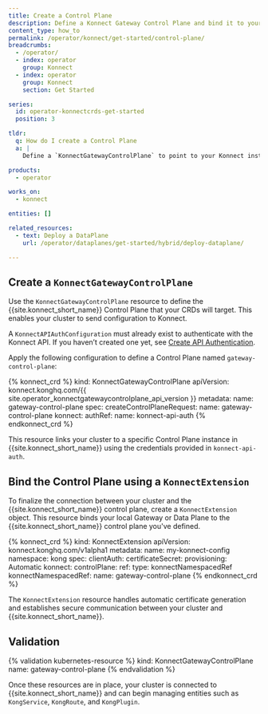 ```yaml
---
title: Create a Control Plane
description: Define a Konnect Gateway Control Plane and bind it to your cluster using a `KonnectExtension`.
content_type: how_to
permalink: /operator/konnect/get-started/control-plane/
breadcrumbs:
  - /operator/
  - index: operator
    group: Konnect
  - index: operator
    group: Konnect
    section: Get Started

series:
  id: operator-konnectcrds-get-started
  position: 3

tldr:
  q: How do I create a Control Plane
  a: |
    Define a `KonnectGatewayControlPlane` to point to your Konnect instance, and a `KonnectExtension` to bind your Data Plane or Gateway to it.

products:
  - operator

works_on:
  - konnect

entities: []

related_resources:
  - text: Deploy a DataPlane
    url: /operator/dataplanes/get-started/hybrid/deploy-dataplane/

---
```


## Create a `KonnectGatewayControlPlane`

Use the `KonnectGatewayControlPlane` resource to define the {{site.konnect_short_name}} Control Plane that your CRDs will target. This enables your cluster to send configuration to Konnect.

A `KonnectAPIAuthConfiguration` must already exist to authenticate with the Konnect API. If you haven’t created one yet, see [Create API Authentication](/operator/konnect/get-started/authentication/).

Apply the following configuration to define a Control Plane named `gateway-control-plane`:


<!-- vale off -->
{% konnect_crd %}
kind: KonnectGatewayControlPlane
apiVersion: konnect.konghq.com/{{ site.operator_konnectgatewaycontrolplane_api_version }}
metadata:
  name: gateway-control-plane
spec:
  createControlPlaneRequest:
    name: gateway-control-plane
  konnect:
    authRef:
      name: konnect-api-auth
{% endkonnect_crd %}
<!-- vale on -->

This resource links your cluster to a specific Control Plane instance in {{site.konnect_short_name}} using the credentials provided in `konnect-api-auth`.


## Bind the Control Plane using a `KonnectExtension`

To finalize the connection between your cluster and the {{site.konnect_short_name}} control plane, create a `KonnectExtension` object. This resource binds your local Gateway or Data Plane to the {{site.konnect_short_name}} control plane you've defined.

<!-- vale off -->
{% konnect_crd %}
kind: KonnectExtension
apiVersion: konnect.konghq.com/v1alpha1
metadata:
  name: my-konnect-config
  namespace: kong
spec:
  clientAuth:
    certificateSecret:
      provisioning: Automatic
  konnect:
    controlPlane:
      ref:
        type: konnectNamespacedRef
        konnectNamespacedRef:
          name: gateway-control-plane
{% endkonnect_crd %}
<!-- vale on -->

The `KonnectExtension` resource handles automatic certificate generation and establishes secure communication between your cluster and {{site.konnect_short_name}}.

## Validation

<!-- vale off -->
{% validation kubernetes-resource %}
kind: KonnectGatewayControlPlane
name: gateway-control-plane
{% endvalidation %}
<!-- vale on -->

Once these resources are in place, your cluster is connected to {{site.konnect_short_name}} and can begin managing entities such as `KongService`, `KongRoute`, and `KongPlugin`.